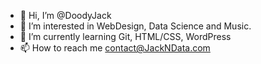 - 👋 Hi, I’m @DoodyJack
- 👀 I’m interested in WebDesign, Data Science and Music.
- 🌱 I’m currently learning Git, HTML/CSS, WordPress
- 📫 How to reach me contact@JackNData.com

<!---
DoodyJack/DoodyJack is a ✨ special ✨ repository because its `README.md` (this file) appears on your GitHub profile.
You can click the Preview link to take a look at your changes.
--->
